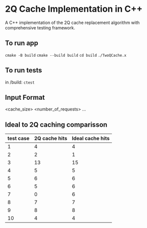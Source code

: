 # 2Q Cache Implementation in C++

A C++ implementation of the 2Q cache replacement algorithm with comprehensive testing framework.

## To run app
`cmake -B build` 
`cmake --build build`
`cd build`
`./TwoQCache.x`

## To run tests
in /build:
`ctest`

## Input Format

<cache_size> <number_of_requests> <request1> <request2> <request3> ...

## Ideal to 2Q caching comparisson

test case | 2Q cache hits | Ideal cache hits |
|-------- | -------------- | ---------------- |
| 1       |       4        |       4          |
| 2       |       2        |       1          |
| 3       |       13       |       15         |
| 4       |       5        |       5          |
| 5       |       6        |       6          |
| 6       |       5        |       6          |
| 7       |       0        |       6          |
| 8       |       7        |       7          |
| 9       |       8        |       8          |
| 10      |       4        |       4          |